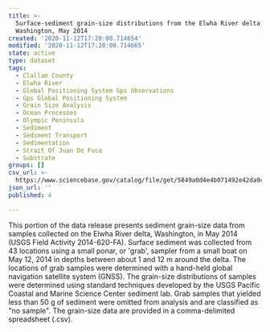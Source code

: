 ```yaml
---
title: >-
  Surface-sediment grain-size distributions from the Elwha River delta,
  Washington, May 2014
created: '2020-11-12T17:20:00.714654'
modified: '2020-11-12T17:20:00.714665'
state: active
type: dataset
tags:
  - Clallam County
  - Elwha River
  - Global Positioning System Gps Observations
  - Gps Global Positioning System
  - Grain Size Analysis
  - Ocean Processes
  - Olympic Peninsula
  - Sediment
  - Sediment Transport
  - Sedimentation
  - Strait Of Juan De Fuca
  - Substrate
groups: []
csv_url: >-
  https://www.sciencebase.gov/catalog/file/get/5849a0d4e4b071492e42da9c/?name=ew14_may_grainsize.csv
json_url: ''
published: 4

---
```

This portion of the data release presents sediment grain-size data from samples collected on the Elwha River delta, Washington, in May 2014 (USGS Field Activity 2014-620-FA). Surface sediment was collected from 43 locations using a small ponar, or 'grab', sampler from a small boat on May 12, 2014 in depths between about 1 and 12 m around the delta. The locations of grab samples were determined with a hand-held global navigation satellite system (GNSS). The grain-size distributions of samples were determined using standard techniques developed by the USGS Pacific Coastal and Marine Science Center sediment lab. Grab samples that yielded less than 50 g of sediment were omitted from analysis and are classified as "no sample". The grain-size data are provided in a comma-delimited spreadsheet (.csv).
